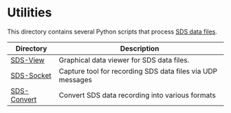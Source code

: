 # Utilities

This directory contains several Python scripts that process [SDS data files](../Schema/README.md).

Directory                     | Description
------------------------------|-------------------------------
[SDS-View](./SDS-View/)       | Graphical data viewer for SDS data files.
[SDS-Socket](./SDS-Socket/)   | Capture tool for recording SDS data files via UDP messages
[SDS-Convert](./SDS-Convert/) | Convert SDS data recording into various formats